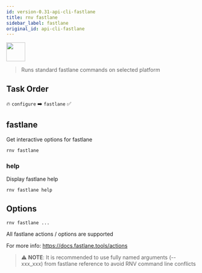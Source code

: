 ```yaml
---
id: version-0.31-api-cli-fastlane
title: rnv fastlane
sidebar_label: fastlane
original_id: api-cli-fastlane
---
```


<img src="https://renative.org/img/ic_cli.png" width=50 height=50 />

> Runs standard fastlane commands on selected platform

## Task Order

🔥 `configure` ➡️ `fastlane` ✅

## fastlane

Get interactive options for fastlane

```bash
rnv fastlane
```

### help

Display fastlane help

```bash
rnv fastlane help
```

## Options

`rnv fastlane ...`

All fastlane actions / options are supported

For more info: https://docs.fastlane.tools/actions

> ⚠️ **NOTE**: It is recommended to use fully named arguments (--xxx_xxx) from fastlane reference to avoid RNV command line conflicts
